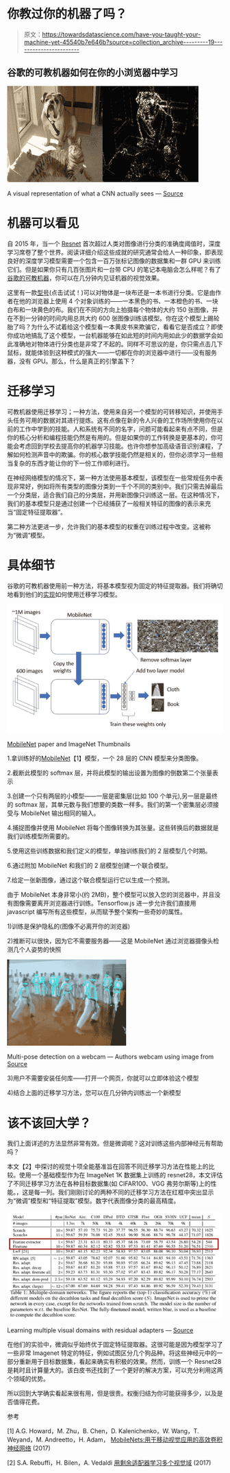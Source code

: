 # 你教过你的机器了吗？

> 原文：<https://towardsdatascience.com/have-you-taught-your-machine-yet-45540b7e646b?source=collection_archive---------19----------------------->

## 谷歌的可教机器如何在你的小浏览器中学习

![](img/35d940da44e652225029020f7059b6c6.png)

A visual representation of what a CNN actually sees — [Source](https://github.com/utkuozbulak/pytorch-cnn-visualizations)

# 机器可以看见

自 2015 年，当一个 [Resnet](https://arxiv.org/abs/1512.03385) 首次超过人类对图像进行分类的准确度阈值时，深度学习席卷了整个世界。阅读详细介绍这些成就的研究通常会给人一种印象，即表现良好的深度学习模型需要一个包含一百万张标记图像的数据集和一群 GPU 来训练它们。但是如果你只有几百张图片和一台带 CPU 的笔记本电脑会怎么样呢？有了[谷歌的可教机器](https://teachablemachine.withgoogle.com/)，你可以在几分钟内见证机器的视觉效果。

这里有一款[型号](https://teachablemachine.withgoogle.com/models/u87itobc/)(点击试试！)可以对物体是一块布还是一本书进行分类。它是由作者在他的浏览器上使用 4 个对象训练的——一本黑色的书、一本橙色的书、一块白布和一块黄色的布。我们在不同的方向上拍摄每个物体的大约 150 张图像，并在不到一分钟的时间内用总共大约 600 张图像训练该模型。你在这个模型上踢轮胎了吗？为什么不试着给这个模型看一本黄皮书来欺骗它，看看它是否成立？即使你成功地搞乱了这个模型，一台机器能够在如此短的时间内用如此少的数据学会如此准确地对物体进行分类也是非常了不起的。同样不可思议的是，你只需点击几下鼠标，就能体验到这种模式的强大——一切都在你的浏览器中进行——没有服务器，没有 GPU。那么，什么是真正的引擎盖下？

# 迁移学习

可教机器使用迁移学习；一种方法，使用来自另一个模型的可转移知识，并使用手头任务可用的数据对其进行提炼。这有点像在新的令人兴奋的工作场所使用你在以前的工作中学到的技能。人和系统有不同的名字，问题可能看起来有点不同，但是你的核心分析和编程技能仍然是有用的。但是如果你的工作转换是更基本的，你可能会考虑回到学校去提高你的机器学习技能。也许你想参加高级语音识别课程，了解如何检测声音中的欺骗。你的核心数学技能仍然是相关的，但你必须学习一些相当复杂的东西才能让你的下一份工作顺利进行。

在神经网络模型的情况下，第一种方法使用基本模型，该模型在一些常规任务中表现非常好，例如将所有类型的图像分类到一千个不同的类别中。我们只需去掉最后一个分类层，适合我们自己的分类层，并用新图像只训练这一层。在这种情况下，我们的基本模型只是通过创建一个已经捕获了一般相关特征的图像的表示来充当“固定特征提取器”。

第二种方法更进一步，允许我们的基本模型的权重在训练过程中改变。这被称为“微调”模型。

# 具体细节

谷歌的可教机器使用前一种方法，将基本模型视为固定的特征提取器。我们将确切地看到他们的[实现](https://github.com/googlecreativelab/teachablemachine-community/blob/master/libraries/image/src/teachable-mobilenet.ts)如何使用迁移学习模型。

![](img/cbed035b2c15493fc5746bdcbe34ba73.png)

[MobileNet](https://arxiv.org/pdf/1704.04861.pdf) paper and ImageNet Thumbnails

1.拿训练好的[MobileNet](https://arxiv.org/pdf/1704.04861.pdf)【1】模型，一个 28 层的 CNN 模型来分类图像。

2.截断此模型的 softmax 层，并将此模型的输出设置为图像的倒数第二个张量表示

3.创建一个只有两层的小模型——一层是密集层(比如 100 个单元),另一层是最终的 softmax 层，其单元数与我们想要的类数一样多。我们的第一个密集层必须接受与 MobileNet 输出相同的输入。

4.捕捉图像并使用 MobileNet 将每个图像转换为其张量。这些转换后的数据就是我们训练模型所需要的。

5.使用这些训练数据和我们定义的模型，单独训练我们的 2 层模型几个时期。

6.通过附加 MobileNet 和我们的 2 层模型创建一个联合模型。

7.给定一张新图像，通过这个联合模型运行它以生成一个预测。

由于 MobileNet 本身非常小(约 2MB)，整个模型可以放入您的浏览器中，并且没有图像需要离开浏览器进行训练。Tensorflow.js 进一步允许我们直接用 javascript 编写所有这些模型，从而赋予整个架构一些奇妙的属性。

1)训练是保护隐私的(图像不必离开你的浏览器)

2)推断可以很快，因为它不需要服务器——这是 MobileNet 通过浏览器摄像头检测几个人姿势的快照

![](img/f1d0d6be7293cb8677f0b6fe334c6f2c.png)

Multi-pose detection on a webcam — Authors webcam using image from [Source](https://takahashikarate.com/)

3)用户不需要安装任何库——打开一个网页，你就可以立即体验这个模型

4)结合上面的迁移学习方法，您可以在几分钟内训练出一个新模型

# 该不该回大学？

我们上面详述的方法显然非常有效。但是微调呢？这对训练这些内部神经元有帮助吗？

本文【2】中探讨的视觉十项全能基准旨在回答不同迁移学习方法在性能上的比较。使用一个基础模型作为在 ImageNet 1K 数据集上训练的 resnet28，本文评估了不同迁移学习方法在各种目标数据集(如 CIFAR100、VGG 弗劳尔斯等)上的性能。，这是每一列。我们刚刚讨论的两种不同的迁移学习方法在红框中突出显示为“微调”模型和“特征提取”模型。数字代表图像分类的最高精度。

![](img/045d7efdf6856d28312d821f67490022.png)

Learning multiple visual domains with residual adapters — [Source](https://arxiv.org/pdf/1705.08045.pdf)

在他们的实验中，微调似乎始终优于固定特征提取器。这很可能是因为模型学习了一些非常 Imagenet 特定的特征，例如试图区分几个狗品种。将这些神经元中的一部分重新用于目标数据集，看起来确实有积极的效果。然而，训练一个 Resnet28 是耗时且计算量大的。该白皮书还找到了一个更好的解决方案，可以充分利用这两个领域的优势。

所以回到大学确实看起来很有用，但是很贵。权衡归结为你可能获得多少，以及是否值得花费。

参考

[1] A.G. Howard，M. Zhu，B. Chen，D. Kalenichenko，W. Wang，T. Weyand，M. Andreetto，H. Adam， [MobileNets:用于移动视觉应用的高效卷积神经网络](https://arxiv.org/pdf/1704.04861.pdf) (2017)

[2] S.A. Rebuffi，H. Bilen，A. Vedaldi [用剩余适配器学习多个视觉域](https://arxiv.org/pdf/1705.08045.pdf) (2017)